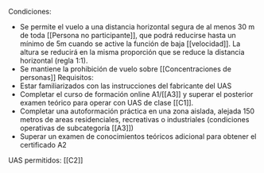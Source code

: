 Condiciones:
- Se permite el vuelo a una distancia horizontal segura de al menos 30 m de toda [[Persona no participante]], que podrá reducirse hasta un mínimo de 5m cuando se active la función de baja [[velocidad]]. La altura se reducirá en la misma proporción que se reduce la distancia horizontal (regla 1:1).
- Se mantiene la prohibición de vuelo sobre [[Concentraciones de personas]]
Requisitos:
- Estar familiarizados con las instrucciones del fabricante del UAS
- Completar el curso de formación online A1/[[A3]] y superar el posterior examen teórico para operar con UAS de clase [[C1]].
- Completar una autoformación práctica en una zona aislada, alejada 150 metros de areas residenciales, recreativas o industriales (condiciones operativas de subcategoría [[A3]])
- Superar un examen de conocimientos teóricos adicional para obtener el certificado A2

UAS permitidos:
[[C2]]